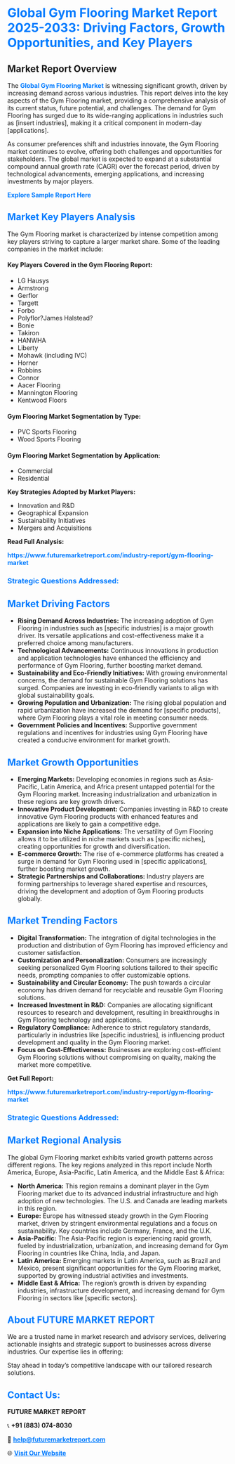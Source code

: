 <h1 style="color: #007BFF;">Global Gym Flooring Market Report 2025-2033: Driving Factors, Growth Opportunities, and Key Players</h1>

<section id="overview">
<h2>Market Report Overview</h2>
<p>The <a href="https://www.futuremarketreport.com/industry-report/gym-flooring-market" style="color: #007BFF; text-decoration: none;"><strong>Global Gym Flooring Market</strong></a> is witnessing significant growth, driven by increasing demand across various industries. This report delves into the key aspects of the Gym Flooring market, providing a comprehensive analysis of its current status, future potential, and challenges. The demand for Gym Flooring has surged due to its wide-ranging applications in industries such as [insert industries], making it a critical component in modern-day [applications].</p>
<p>As consumer preferences shift and industries innovate, the Gym Flooring market continues to evolve, offering both challenges and opportunities for stakeholders. The global market is expected to expand at a substantial compound annual growth rate (CAGR) over the forecast period, driven by technological advancements, emerging applications, and increasing investments by major players.</p>
</section>

<section id="overview">
<p><a href="https://www.futuremarketreport.com/request-sample/reportId=105818" style="color: #007BFF; text-decoration: none;"><strong>Explore Sample Report Here</strong></a></p>
</section>

<section id="key-players">
<h2 style="color: #007BFF;">Market Key Players Analysis</h2>
<p>The Gym Flooring market is characterized by intense competition among key players striving to capture a larger market share. Some of the leading companies in the market include:</p>
<h4>Key Players Covered in the Gym Flooring Report:</h4>
<ul><li>LG Hausys</li><li>Armstrong</li><li>Gerflor</li><li>Targett</li><li>Forbo</li><li>Polyflor?James Halstead?</li><li>Bonie</li><li>Takiron</li><li>HANWHA</li><li>Liberty</li><li>Mohawk (including IVC)</li><li>Horner</li><li>Robbins</li><li>Connor</li><li>Aacer Flooring</li><li>Mannington Flooring</li><li>Kentwood Floors</li></ul>
<h4>Gym Flooring Market Segmentation by Type:</h4>
<ul><li>PVC Sports Flooring</li><li>Wood Sports Flooring</li></ul>

<h4>Gym Flooring Market Segmentation by Application:</h4>
<ul><li>Commercial</li><li>Residential</li></ul>
<p><strong>Key Strategies Adopted by Market Players:</strong></p>
<ul>
<li>Innovation and R&D</li>
<li>Geographical Expansion</li>
<li>Sustainability Initiatives</li>
<li>Mergers and Acquisitions</li>
</ul>
</section>

<section>
<p><strong>Read Full Analysis: </strong></p><a href="https://www.futuremarketreport.com/industry-report/gym-flooring-market" style="color: #007BFF; text-decoration: none;"><strong>https://www.futuremarketreport.com/industry-report/gym-flooring-market</strong></a>
<h3 style="color: #007BFF;">Strategic Questions Addressed:</h3>
</section>

<section id="driving-factors">
<h2 style="color: #007BFF;">Market Driving Factors</h2>
<ul>
<li><strong>Rising Demand Across Industries:</strong> The increasing adoption of Gym Flooring in industries such as [specific industries] is a major growth driver. Its versatile applications and cost-effectiveness make it a preferred choice among manufacturers.</li>
<li><strong>Technological Advancements:</strong> Continuous innovations in production and application technologies have enhanced the efficiency and performance of Gym Flooring, further boosting market demand.</li>
<li><strong>Sustainability and Eco-Friendly Initiatives:</strong> With growing environmental concerns, the demand for sustainable Gym Flooring solutions has surged. Companies are investing in eco-friendly variants to align with global sustainability goals.</li>
<li><strong>Growing Population and Urbanization:</strong> The rising global population and rapid urbanization have increased the demand for [specific products], where Gym Flooring plays a vital role in meeting consumer needs.</li>
<li><strong>Government Policies and Incentives:</strong> Supportive government regulations and incentives for industries using Gym Flooring have created a conducive environment for market growth.</li>
</ul>
</section>

<section id="growth-opportunities">
<h2 style="color: #007BFF;">Market Growth Opportunities</h2>
<ul>
<li><strong>Emerging Markets:</strong> Developing economies in regions such as Asia-Pacific, Latin America, and Africa present untapped potential for the Gym Flooring market. Increasing industrialization and urbanization in these regions are key growth drivers.</li>
<li><strong>Innovative Product Development:</strong> Companies investing in R&D to create innovative Gym Flooring products with enhanced features and applications are likely to gain a competitive edge.</li>
<li><strong>Expansion into Niche Applications:</strong> The versatility of Gym Flooring allows it to be utilized in niche markets such as [specific niches], creating opportunities for growth and diversification.</li>
<li><strong>E-commerce Growth:</strong> The rise of e-commerce platforms has created a surge in demand for Gym Flooring used in [specific applications], further boosting market growth.</li>
<li><strong>Strategic Partnerships and Collaborations:</strong> Industry players are forming partnerships to leverage shared expertise and resources, driving the development and adoption of Gym Flooring products globally.</li>
</ul>
</section>

<section id="trending-factors">
<h2 style="color: #007BFF;">Market Trending Factors</h2>
<ul>
<li><strong>Digital Transformation:</strong> The integration of digital technologies in the production and distribution of Gym Flooring has improved efficiency and customer satisfaction.</li>
<li><strong>Customization and Personalization:</strong> Consumers are increasingly seeking personalized Gym Flooring solutions tailored to their specific needs, prompting companies to offer customizable options.</li>
<li><strong>Sustainability and Circular Economy:</strong> The push towards a circular economy has driven demand for recyclable and reusable Gym Flooring solutions.</li>
<li><strong>Increased Investment in R&D:</strong> Companies are allocating significant resources to research and development, resulting in breakthroughs in Gym Flooring technology and applications.</li>
<li><strong>Regulatory Compliance:</strong> Adherence to strict regulatory standards, particularly in industries like [specific industries], is influencing product development and quality in the Gym Flooring market.</li>
<li><strong>Focus on Cost-Effectiveness:</strong> Businesses are exploring cost-efficient Gym Flooring solutions without compromising on quality, making the market more competitive.</li>
</ul>
</section>

<section>
<p><strong>Get Full Report: </strong></p><a href="https://www.futuremarketreport.com/industry-report/gym-flooring-market" style="color: #007BFF; text-decoration: none;"><strong>https://www.futuremarketreport.com/industry-report/gym-flooring-market</strong></a>
<h3 style="color: #007BFF;">Strategic Questions Addressed:</h3>
</section>


<section id="regional-analysis">
<h2 style="color: #007BFF;">Market Regional Analysis</h2>
<p>The global Gym Flooring market exhibits varied growth patterns across different regions. The key regions analyzed in this report include North America, Europe, Asia-Pacific, Latin America, and the Middle East & Africa:</p>
<ul>
<li><strong>North America:</strong> This region remains a dominant player in the Gym Flooring market due to its advanced industrial infrastructure and high adoption of new technologies. The U.S. and Canada are leading markets in this region.</li>
<li><strong>Europe:</strong> Europe has witnessed steady growth in the Gym Flooring market, driven by stringent environmental regulations and a focus on sustainability. Key countries include Germany, France, and the U.K.</li>
<li><strong>Asia-Pacific:</strong> The Asia-Pacific region is experiencing rapid growth, fueled by industrialization, urbanization, and increasing demand for Gym Flooring in countries like China, India, and Japan.</li>
<li><strong>Latin America:</strong> Emerging markets in Latin America, such as Brazil and Mexico, present significant opportunities for the Gym Flooring market, supported by growing industrial activities and investments.</li>
<li><strong>Middle East & Africa:</strong> The region’s growth is driven by expanding industries, infrastructure development, and increasing demand for Gym Flooring in sectors like [specific sectors].</li>
</ul>
</section>

<footer>
<h2 style="color: #007BFF;">About FUTURE MARKET REPORT</h2>
<p>We are a trusted name in market research and advisory services, delivering actionable insights and strategic support to businesses across diverse industries. Our expertise lies in offering:</p>

<p>Stay ahead in today’s competitive landscape with our tailored research solutions.</p>

<h2 style="color: #007BFF;">Contact Us:</h2>
<p><strong>FUTURE MARKET REPORT</strong></p>
<p>📞 <strong>+91 (883) 074-8030</strong></p>
<p>📧 <strong><a href="mailto:help@futuremarketreport.com" style="color: #007BFF;">help@futuremarketreport.com</a></strong></p>
<p>🌐 <strong><a href="https://www.futuremarketreport.com/" style="color: #007BFF;">Visit Our Website</a></strong></p>
</footer>
